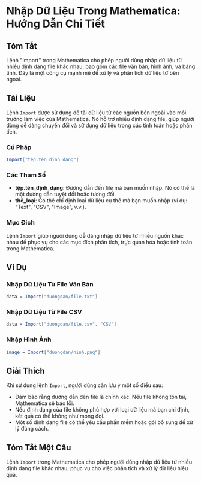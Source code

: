 <!--
Meta Description: # Nhập Dữ Liệu Trong Mathematica: Hướng Dẫn Chi Tiết ## Tóm Tắt Lệnh "Import" trong Mathematica cho phép người dùng nhập dữ liệu từ nhiều định dạng fi...
Meta Keywords: liệu, file, mathematica, nhập, import
-->

# Nhập Dữ Liệu Trong Mathematica: Hướng Dẫn Chi Tiết

## Tóm Tắt
Lệnh "Import" trong Mathematica cho phép người dùng nhập dữ liệu từ nhiều định dạng file khác nhau, bao gồm các file văn bản, hình ảnh, và bảng tính. Đây là một công cụ mạnh mẽ để xử lý và phân tích dữ liệu từ bên ngoài.

## Tài Liệu
Lệnh `Import` được sử dụng để tải dữ liệu từ các nguồn bên ngoài vào môi trường làm việc của Mathematica. Nó hỗ trợ nhiều định dạng file, giúp người dùng dễ dàng chuyển đổi và sử dụng dữ liệu trong các tính toán hoặc phân tích.

### Cú Pháp
```mathematica
Import["tệp.tên_định_dạng"]
```

### Các Tham Số
- **tệp.tên_định_dạng**: Đường dẫn đến file mà bạn muốn nhập. Nó có thể là một đường dẫn tuyệt đối hoặc tương đối.
- **thể_loại**: Có thể chỉ định loại dữ liệu cụ thể mà bạn muốn nhập (ví dụ: "Text", "CSV", "Image", v.v.).

### Mục Đích
Lệnh `Import` giúp người dùng dễ dàng nhập dữ liệu từ nhiều nguồn khác nhau để phục vụ cho các mục đích phân tích, trực quan hóa hoặc tính toán trong Mathematica.

## Ví Dụ
### Nhập Dữ Liệu Từ File Văn Bản
```mathematica
data = Import["duongdan/file.txt"]
```

### Nhập Dữ Liệu Từ File CSV
```mathematica
data = Import["duongdan/file.csv", "CSV"]
```

### Nhập Hình Ảnh
```mathematica
image = Import["duongdan/hinh.png"]
```

## Giải Thích
Khi sử dụng lệnh `Import`, người dùng cần lưu ý một số điều sau:
- Đảm bảo rằng đường dẫn đến file là chính xác. Nếu file không tồn tại, Mathematica sẽ báo lỗi.
- Nếu định dạng của file không phù hợp với loại dữ liệu mà bạn chỉ định, kết quả có thể không như mong đợi.
- Một số định dạng file có thể yêu cầu phần mềm hoặc gói bổ sung để xử lý đúng cách.

## Tóm Tắt Một Câu
Lệnh `Import` trong Mathematica cho phép người dùng nhập dữ liệu từ nhiều định dạng file khác nhau, phục vụ cho việc phân tích và xử lý dữ liệu hiệu quả.